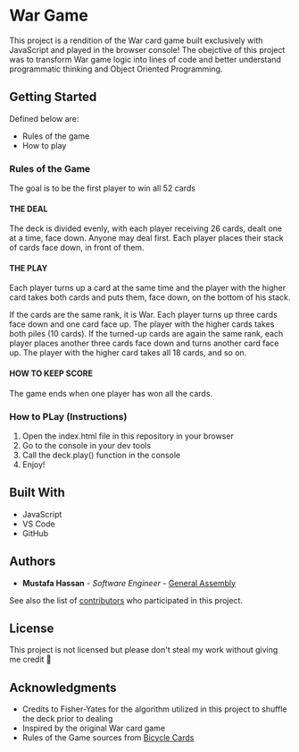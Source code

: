 # War Game

This project is a rendition of the War card game built exclusively with JavaScript and played in the browser console! The obejctive of this project was to transform War game logic into lines of code and better understand programmatic thinking and Object Oriented Programming.

## Getting Started

Defined below are:
* Rules of the game
* How to play


### Rules of the Game

The goal is to be the first player to win all 52 cards

#### THE DEAL
The deck is divided evenly, with each player receiving 26 cards, dealt one at a time, face down. Anyone may deal first. Each player places their stack of cards face down, in front of them.

#### THE PLAY
Each player turns up a card at the same time and the player with the higher card takes both cards and puts them, face down, on the bottom of his stack.

If the cards are the same rank, it is War. Each player turns up three cards face down and one card face up. The player with the higher cards takes both piles (10 cards). If the turned-up cards are again the same rank, each player places another three cards face down and turns another card face up. The player with the higher card takes all 18 cards, and so on.

#### HOW TO KEEP SCORE
The game ends when one player has won all the cards.


### How to PLay (Instructions)

1. Open the index.html file in this repository in your browser
2. Go to the console in your dev tools
3. Call the deck.play() function in the console
4. Enjoy!

## Built With

* JavaScript
* VS Code
* GitHub

## Authors

* **Mustafa Hassan** - *Software Engineer* - [General Assembly](https://generalassemb.ly)

See also the list of [contributors](https://github.com/your/project/contributors) who participated in this project.

## License

This project is not licensed but please don't steal my work without giving me credit :eyes:

## Acknowledgments

* Credits to Fisher-Yates for the algorithm utilized in this project to shuffle the deck prior to dealing
* Inspired by the original War card game 
* Rules of the Game sources from [Bicycle Cards](https://bicyclecards.com/how-to-play/war/)
